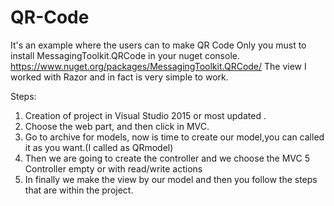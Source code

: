 # QR-Code
It's an example where the users can to make QR Code
Only you must to install MessagingToolkit.QRCode in your nuget console.
https://www.nuget.org/packages/MessagingToolkit.QRCode/
The view I worked  with Razor and  in fact  is very simple to work.

Steps:
  1) Creation of project in Visual Studio 2015 or most updated .
  2) Choose the web part, and then click in MVC. 
  3) Go to archive for models, now is time to create our model,you can called it as you want.(I called as QRmodel)
  4) Then we are going to create the controller and we choose the MVC 5 Controller empty or with read/write actions
  5) In finally we make the view by our model and then you follow the steps that are within the project.
  
